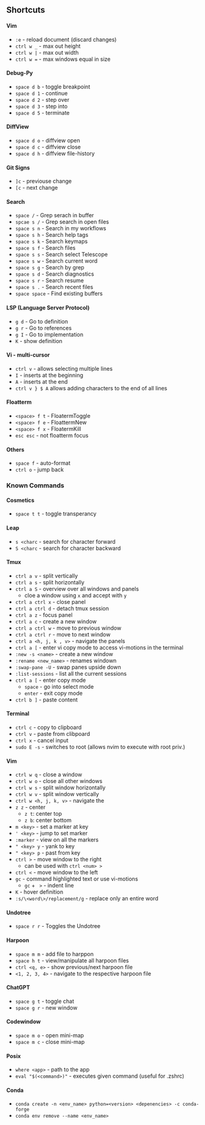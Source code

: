 ## Shortcuts
#### Vim
- `:e` - reload document (discard changes)
- `ctrl w _` - max out height
- `ctrl w |` - max out width
- `ctrl w =` - max windows equal in size

#### Debug-Py
- `space d b` - toggle breakpoint
- `space d 1` - continue
- `space d 2` - step over
- `space d 3` - step into
- `space d 5` - terminate

#### DiffView
- `space d o` - diffview open
- `space d c` - diffview close
- `space d h` - diffview file-history

#### Git Signs
- `]c` - previouse change
- `[c` - next change

#### Search
- `space /` - Grep serach in buffer
- `spcae s /` - Grep search in open files 
- `space s n` - Search in my workflows
- `space s h` - Search help tags
- `space s k` - Search keymaps
- `space s f` - Search files
- `space s s` - Search select Telescope
- `space s w` - Search current word
- `space s g` - Search by grep
- `space s d` - Search diagnostics
- `space s r` - Search resume
- `space s .` - Search recent files
- `space space` - Find existing buffers

#### LSP (Language Server Protocol)
- `g d` - Go to definition
- `g r` - Go to references
- `g I` - Go to implementation
- `K` - show definition

#### Vi - multi-cursor
- `ctrl v` - allows selecting multiple lines
- `I` - inserts at the beginning
- `A` - inserts at the end
- `ctrl v } $ A` allows adding characters to the end of all lines

#### Floatterm
- `<space> f t` - FloatermToggle
- `<space> f e` - FloattermNew
- `<space> f x` - FloatermKill
- `esc esc` - not floatterm focus

#### Others
- `space f` - auto-format
- `ctrl o` - jump back

### Known Commands
#### Cosmetics
- `space t t` - toggle transperancy

#### Leap
- `s <charc` - search for character forward
- `S <charc` - search for character backward

#### Tmux
- `ctrl a v` - split vertically
- `ctrl a s` - split horizontally
- `ctrl a S` - overview over all windows and panels
    - cloe a window using `x` and accept with `y`
- `ctrl a ctrl x` - close panel
- `ctrl a ctrl d` - detach tmux session
- `ctrl a z` - focus panel
- `ctrl a c` - create a new window
- `ctrl a ctrl w` - move to previous window
- `ctrl a ctrl r` - move to next window
- `ctrl a <h, j, k , v>` - navigate the panels
- `ctrl a [` - enter vi copy mode to access vi-motions in the terminal
- `:new -s <name>` - create a new window
- `:rename <new_name>` - renames windown
- `:swap-pane -U` - swap panes upside down
- `:list-sessions` - list all the current sessions
- `ctrl a [` - enter copy mode
    - `space` - go into select mode
    - `enter` - exit copy mode
- `ctrl b ]` - paste content

#### Terminal
- `ctrl c` - copy to clipboard
- `ctrl v` - paste from clibpoard
- `ctrl x` - cancel input
- `sudo E -s` - switches to root (allows nvim to execute with root priv.)

#### Vim
- `ctrl w q` - close a window
- `ctrl w o` - close all other windows
- `ctrl w s` - split window horizontally
- `ctrl w v` - split window vertically
- `ctrl w <h, j, k, v>` - navigate the 
- `z z` - center
    - `z t`: center top
    - `z b`: center bottom
- `m <key>` - set a marker at key
- `' <key>` - jump to set marker
- `:marker` - view on all the markers
- `" <key> y` - yank to key
- `" <key> p` - past from key
- `ctrl >` - move window to the right
    - can be used with `ctrl <num> >`
- `ctrl <` - move window to the left
- `gc` - command highlighted text or use vi-motions
    - `gc` + ` >` - indent line
- `K` - hover definition
- `:s/\<word\>/replacement/g` - replace only an entire word

<!-- #### Treesitter -->
<!-- - `space f f` - fuzzy-search files -->
<!-- - `space f m` - navigate harpoon marker -->
<!-- - `space f d` - search across files -->
<!-- - `spcae f b` - navigate buffer -->

#### Undotree
- `space r r` - Toggles the Undotree

#### Harpoon
- `space m m` - add file to harppon 
- `space h t` - view/manipulate all harpoon files
- `ctrl <q, e>` - show previous/next harpoon file
- `<1, 2, 3, 4>` - navigate to the respective harpoon file

#### ChatGPT
- `space g t` - toggle chat
- `space g r` - new window

#### Codewindow
- `space m o` - open mini-map
- `space m c` - close mini-map
<!-- - `space m o` - toggle code window -->

#### Posix
- `where <app>` - path to the app
- `eval "$(<command>)"` - executes given command (useful  for .zshrc)

#### Conda
- `conda create -n <env_name> python=<version> <depenencies> -c conda-forge`
- `conda env remove --name <env_name>`


